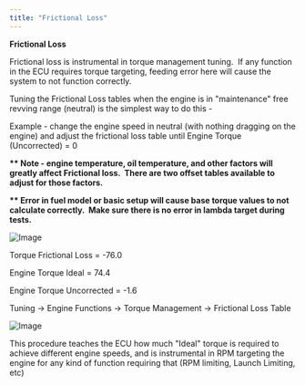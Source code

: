 ```yaml
---
title: "Frictional Loss"
---
```



**Frictional Loss**


Frictional loss is instrumental in torque management tuning.&nbsp; If any function in the ECU requires torque targeting, feeding error here will cause the system to not function correctly. &nbsp;


Tuning the Frictional Loss tables when the engine is in "maintenance" free revving range (neutral) is the simplest way to do this -&nbsp;

Example - change the engine speed in neutral (with nothing dragging on the engine) and adjust the frictional loss table until Engine Torque (Uncorrected) = 0


**\*\* Note - engine temperature, oil temperature, and other factors will greatly affect Frictional loss.&nbsp; There are two offset tables available to adjust for those factors.**&nbsp;

**\*\* Error in fuel model or basic setup will cause base torque values to not calculate correctly.&nbsp; Make sure there is no error in lambda target during tests.** &nbsp;


![Image](</lib/NewItem801.png>)


Torque Frictional Loss = -76.0

Engine Torque Ideal = 74.4

Engine Torque Uncorrected = -1.6


Tuning -\> Engine Functions -\> Torque Management -\> Frictional Loss Table


![Image](</lib/NewItem802.png>)



This procedure teaches the ECU how much "Ideal" torque is required to achieve different engine speeds, and is instrumental in RPM targeting the engine for any kind of function requiring that (RPM limiting, Launch Limiting, etc)

